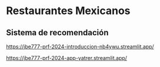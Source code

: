 # Restaurantes Mexicanos

## Sistema de recomendación 

https://jbe777-prf-2024-introduccion-nb4ywu.streamlit.app/

https://jbe777-prf-2024-app-yatrer.streamlit.app/
